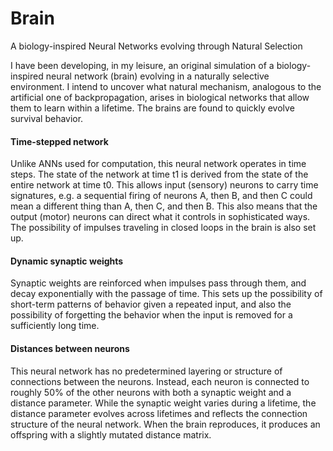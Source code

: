 # Brain
A biology-inspired Neural Networks evolving through Natural Selection

I have been developing, in my leisure, an original simulation of a biology-inspired neural network (brain) evolving in a naturally selective environment. I intend to uncover what natural mechanism, analogous to the artificial one of backpropagation, arises in biological networks that allow them to learn within a lifetime. The brains are found to quickly evolve survival behavior.

#### Time-stepped network

Unlike ANNs used for computation, this neural network operates in time steps. The state of the network at time t1 is derived from the state of the entire network at time t0. This allows input (sensory) neurons to carry time signatures, e.g. a sequential firing of neurons A, then B, and then C could mean a different thing than A, then C, and then B. This also means that the output (motor) neurons can direct what it controls in sophisticated ways. The possibility of impulses traveling in closed loops in the brain is also set up.

#### Dynamic synaptic weights

Synaptic weights are reinforced when impulses pass through them, and decay exponentially with the passage of time. This sets up the possibility of short-term patterns of behavior given a repeated input, and also the possibility of forgetting the behavior when the input is removed for a sufficiently long time. 

#### Distances between neurons

This neural network has no predetermined layering or structure of connections between the neurons. Instead, each neuron is connected to roughly 50% of the other neurons with both a synaptic weight and a distance parameter. While the synaptic weight varies during a lifetime, the distance parameter evolves across lifetimes and reflects the connection structure of the neural network. When the brain reproduces, it produces an offspring with a slightly mutated distance matrix. 

